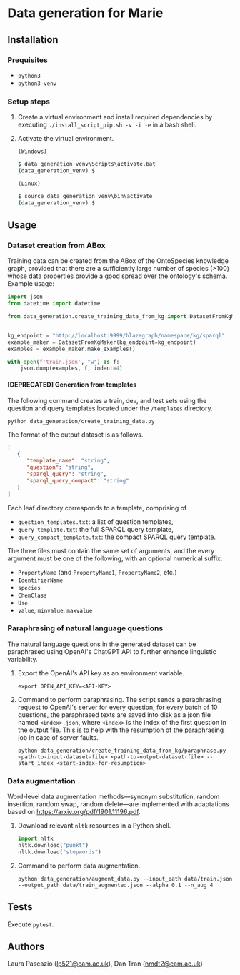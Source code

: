 # Data generation for Marie

## Installation

### Prequisites
- `python3`
- `python3-venv`

### Setup steps

1. Create a virtual environment and install required dependencies by executing `./install_script_pip.sh -v -i -e` in a bash shell. 
1. Activate the virtual environment.

   `(Windows)`

   ```cmd
   $ data_generation_venv\Scripts\activate.bat
   (data_generation_venv) $
   ```

   `(Linux)`

   ```cmd
   $ source data_generation_venv\bin\activate
   (data_generation_venv) $
   ```

## Usage

### Dataset creation from ABox

Training data can be created from the ABox of the OntoSpecies knowledge graph, provided that there are a sufficiently large number of species (>100) whose data properties provide a good spread over the ontology's schema. Example usage:

```python
import json
from datetime import datetime

from data_generation.create_training_data_from_kg import DatasetFromKgMaker


kg_endpoint = "http://localhost:9999/blazegraph/namespace/kg/sparql"
example_maker = DatasetFromKgMaker(kg_endpoint=kg_endpoint)
examples = example_maker.make_examples()

with open(f'train.json', "w") as f:
    json.dump(examples, f, indent=4)
```

#### [DEPRECATED] Generation from templates

The following command creates a train, dev, and test sets using the question and query templates located under the `/templates` directory. 

```
python data_generation/create_training_data.py
```

The format of the output dataset is as follows.
```json
[
   {
      "template_name": "string",
      "question": "string",
      "sparql_query": "string",
      "sparql_query_compact": "string"
   }
]
```

Each leaf directory corresponds to a template, comprising of
- `question_templates.txt`: a list of question templates,
- `query_template.txt`: the full SPARQL query template,
- `query_compact_template.txt`: the compact SPARQL query template.

The three files must contain the same set of arguments, and the every argument must be one of the following, with an optional numerical suffix:
- `PropertyName` (and `PropertyName1`, `PropertyName2`, etc.)
- `IdentifierName`
- `species`
- `ChemClass`
- `Use`
- `value`, `minvalue`, `maxvalue`

### Paraphrasing of natural language questions

The natural language questions in the generated dataset can be paraphrased using OpenAI's ChatGPT API to further enhance linguistic variability. 

1. Export the OpenAI's API key as an environment variable.

   ```
   export OPEN_API_KEY=<API-KEY>
   ```

1. Command to perform paraphrasing. The script sends a paraphrasing request to OpenAI's server for every question; for every batch of 10 questions, the paraphrased texts are saved into disk as a json file named `<index>.json`, where `<index>` is the index of the first question in the output file. This is to help with the resumption of the paraphrasing job in case of server faults.

   ```
   python data_generation/create_training_data_from_kg/paraphrase.py <path-to-input-dataset-file> <path-to-output-dataset-file> --start_index <start-index-for-resumption>
   ```

### Data augmentation

Word-level data augmentation methods&mdash;synonym substitution, random insertion, random swap, random delete&mdash;are implemented with adaptations based on https://arxiv.org/pdf/1901.11196.pdf. 

1. Download relevant `nltk` resources in a Python shell. 

   ```python
   import nltk
   nltk.download("punkt")
   nltk.download("stopwords")
   ```
   
1. Command to perform data augmentation.

   ```
   python data_generation/augment_data.py --input_path data/train.json --output_path data/train_augmented.json --alpha 0.1 --n_aug 4
   ```

## Tests

Execute `pytest`.

## Authors

Laura Pascazio (<lp521@cam.ac.uk>), Dan Tran (<nmdt2@cam.ac.uk>)